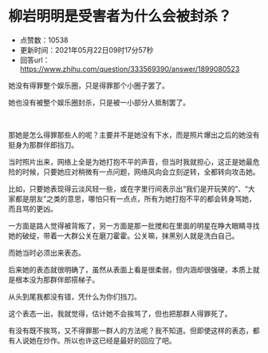 # 柳岩明明是受害者为什么会被封杀？
- 点赞数：10538
- 更新时间：2021年05月22日09时17分57秒
- 回答url：https://www.zhihu.com/question/333569390/answer/1899080523
<body>
 <p data-pid="a0-MUWy-">她没有得罪整个娱乐圈，只是得罪那个小圈子罢了。</p>
 <p data-pid="o4YPBspZ">她也没有被整个娱乐圈封杀，只是被一小部分人抵制罢了。</p>
 <p class="ztext-empty-paragraph"><br></p>
 <p data-pid="umZx_f40">那她是怎么得罪那些人的呢？主要并不是她没有下水，而是照片爆出之后的她没有挺身为那群伴郎挡刀。</p>
 <p data-pid="DJ0isgzx">当时照片出来，网络上全是为她打抱不平的声音，但当时我就担心，这正是她最危险的时候，只要她应对稍微有一点问题，网络风向会立刻逆转，全都转向攻击她。</p>
 <p data-pid="V6slm1J5">比如，只要她表现得云淡风轻一些，或在字里行间表示出“我们是开玩笑的”、“大家都是朋友”之类的意思，哪怕只有一点点，所有为她打抱不平的都会转身骂她，而且骂的更凶。</p>
 <p data-pid="_hpYenqo">一方面是路人觉得被背叛了，另一方面是那一批搅和在里面的明星在睁大眼睛寻找她的破绽，带着一大群公关在磨刀霍霍。公关嘛，抹黑别人就是洗白自己。</p>
 <p data-pid="zo5LWJ8i">而她当时必须出来表态。</p>
 <p data-pid="0VEBcQps">后来她的表态就很明确了，虽然从表面上看是很柔弱，但内涵却很强硬，本质上就是根本没为那群伴郎搭梯子。</p>
 <p data-pid="O4V0o26D">从头到尾我都没有错，凭什么为你们挡刀。</p>
 <p data-pid="JQi6it2B">这个表态一出，我就觉得，估计她不会挨骂了，但也把那群人得罪死了。</p>
 <p data-pid="9xsA4N-h">有没有既不挨骂，又不得罪那一群人的方法呢？我不知道。但即使这样的表态，都有人说她在炒作。所以也许这已经是最好的回应了吧。</p>
</body>